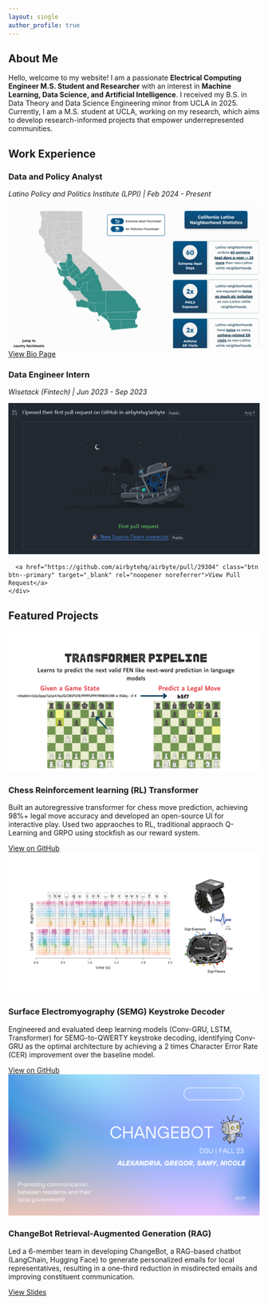 ```yaml
---
layout: single
author_profile: true
---
```


<div id="about" class="section">
  <h2>About Me</h2>
  <p>Hello, welcome to my website! I am a passionate <strong>Electrical Computing Engineer M.S. Student and Researcher</strong> with an interest in <strong>Machine Learning, Data Science, and Artificial Intelligence</strong>. I received my B.S. in Data Theory and Data Science Engineering minor from UCLA in 2025. Currently, I am a M.S. student at UCLA, working on my research, which aims to develop research-informed projects that empower underrepresented communities.</p>
</div>

<div id="experience" class="section">
  <h2>Work Experience</h2>

  <div class="project-item-alternating">
    <h3>Data and Policy Analyst</h3>
    <p style="font-style: italic;">Latino Policy and Politics Institute (LPPI) | Feb 2024 - Present</p>
    <div class="project-image">
      <a href="https://latinoclimatehealth.org/" target="_blank" rel="noopener noreferrer">
        <img src="/assets/images/lppi-dashboard.png" alt="Latino Climate and Health Dashboard" />
      </a>
    </div>
    <div class="project-details">
      <a href="https://latino.ucla.edu/person/samantha-alejandre/" class="btn btn--primary" target="_blank" rel="noopener noreferrer">View Bio Page</a>
    </div>
  </div>

  <div class="project-item-alternating">
    <h3>Data Engineer Intern</h3>
    <p style="font-style: italic;">Wisetack (Fintech) | Jun 2023 - Sep 2023</p>
    <div class="project-image">
      <a href="https://github.com/airbytehq/airbyte/pull/29304" target="_blank" rel="noopener noreferrer">
        <img src="/assets/images/airbyte-pr.png" alt="Airbyte Pull Request" />
      </a>
    </div>
    <div class="project-details">
      
      <a href="https://github.com/airbytehq/airbyte/pull/29304" class="btn btn--primary" target="_blank" rel="noopener noreferrer">View Pull Request</a>
    </div>
  </div>
</div>

<div id="projects" class="section">
  <h2>Featured Projects</h2>

  <div class="project-item-alternating">
    <div class="project-image">
      <img src="/assets/images/chess-rl.png" alt="Chess RL Transformer" />
    </div>
    <div class="project-details">
      <h3>Chess Reinforcement learning (RL) Transformer</h3>
      <p>Built an autoregressive transformer for chess move prediction, achieving 98%+ legal move accuracy and developed an open-source UI for interactive play. Used two appraoches to RL, traditional appraoch Q-Learning and GRPO using stockfish as our reward system.</p>
      <a href="https://github.com/EmilGou/RL-Chess" class="btn btn--primary" target="_blank" rel="noopener noreferrer">View on GitHub</a>
    </div>
  </div>

  <div class="project-item-alternating">
    <div class="project-image">
      <img src="/assets/images/semg-keystroke.png" alt="SEMG Keystroke Decoder" />
    </div>
    <div class="project-details">
      <h3>Surface Electromyography (SEMG) Keystroke Decoder</h3>
      <p>Engineered and evaluated deep learning models (Conv-GRU, LSTM, Transformer) for SEMG-to-QWERTY keystroke decoding, identifying Conv-GRU as the optimal architecture by achieving a 2 times Character Error Rate (CER) improvement over the baseline model.</p>
      <a href="https://github.com/alejandresam/emg2qwerty" class="btn btn--primary" target="_blank" rel="noopener noreferrer">View on GitHub</a>
    </div>
  </div>

  <div class="project-item-alternating">
    <div class="project-image">
      <img src="/assets/images/changebot.png" alt="ChangeBot" />
    </div>
    <div class="project-details">
      <h3>ChangeBot Retrieval-Augmented Generation (RAG)</h3>
      <p>Led a 6-member team in developing ChangeBot, a RAG-based chatbot (LangChain, Hugging Face) to generate personalized emails for local representatives, resulting in a one-third reduction in misdirected emails and improving constituent communication.</p>
      <a href="https://www.canva.com/design/DAF1bLTsLLQ/cjCLoRAA2Tckw4SrSnQhrQ/view" class="btn btn--primary" target="_blank" rel="noopener noreferrer">View Slides</a>
    </div>
  </div>
</div>